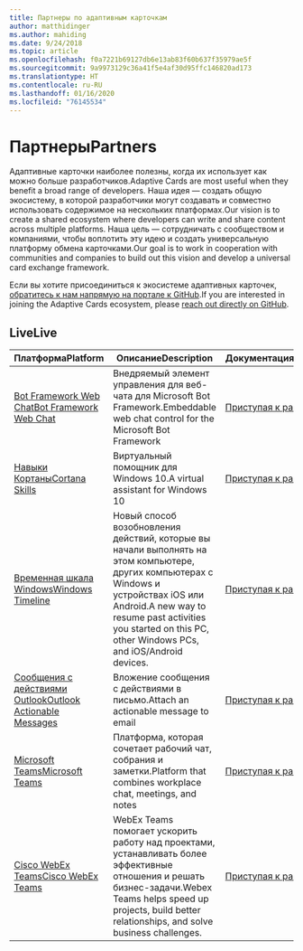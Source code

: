 ```yaml
---
title: Партнеры по адаптивным карточкам
author: matthidinger
ms.author: mahiding
ms.date: 9/24/2018
ms.topic: article
ms.openlocfilehash: f0a7221b69127db6e13ab83f60b637f35979ae5f
ms.sourcegitcommit: 9a9973129c36a41f5e4af30d95ffc146820ad173
ms.translationtype: HT
ms.contentlocale: ru-RU
ms.lasthandoff: 01/16/2020
ms.locfileid: "76145534"
---
```

# <a name="partners"></a><span data-ttu-id="d9aa9-102">Партнеры</span><span class="sxs-lookup"><span data-stu-id="d9aa9-102">Partners</span></span> 

<span data-ttu-id="d9aa9-103">Адаптивные карточки наиболее полезны, когда их использует как можно больше разработчиков.</span><span class="sxs-lookup"><span data-stu-id="d9aa9-103">Adaptive Cards are most useful when they benefit a broad range of developers.</span></span> <span data-ttu-id="d9aa9-104">Наша идея — создать общую экосистему, в которой разработчики могут создавать и совместно использовать содержимое на нескольких платформах.</span><span class="sxs-lookup"><span data-stu-id="d9aa9-104">Our vision is to create a shared ecosystem where developers can write and share content across multiple platforms.</span></span> <span data-ttu-id="d9aa9-105">Наша цель — сотрудничать с сообществом и компаниями, чтобы воплотить эту идею и создать универсальную платформу обмена карточками.</span><span class="sxs-lookup"><span data-stu-id="d9aa9-105">Our goal is to work in cooperation with communities and companies to build out this vision and develop a universal card exchange framework.</span></span>

<span data-ttu-id="d9aa9-106">Если вы хотите присоединиться к экосистеме адаптивных карточек, [обратитесь к нам напрямую на портале к GitHub](https://github.com/Microsoft/AdaptiveCards).</span><span class="sxs-lookup"><span data-stu-id="d9aa9-106">If you are interested in joining the Adaptive Cards ecosystem, please [reach out directly on GitHub](https://github.com/Microsoft/AdaptiveCards).</span></span>

## <a name="live"></a><span data-ttu-id="d9aa9-107">Live</span><span class="sxs-lookup"><span data-stu-id="d9aa9-107">Live</span></span>

<span data-ttu-id="d9aa9-108">Платформа</span><span class="sxs-lookup"><span data-stu-id="d9aa9-108">Platform</span></span> | <span data-ttu-id="d9aa9-109">Описание</span><span class="sxs-lookup"><span data-stu-id="d9aa9-109">Description</span></span> | <span data-ttu-id="d9aa9-110">Документация</span><span class="sxs-lookup"><span data-stu-id="d9aa9-110">Documentation</span></span> | <span data-ttu-id="d9aa9-111">Версия</span><span class="sxs-lookup"><span data-stu-id="d9aa9-111">Version</span></span>
---------|-------------|---------------|---------
[<span data-ttu-id="d9aa9-112">Bot Framework Web Chat</span><span class="sxs-lookup"><span data-stu-id="d9aa9-112">Bot Framework Web Chat</span></span>](https://github.com/Microsoft/BotFramework-WebChat)  | <span data-ttu-id="d9aa9-113">Внедряемый элемент управления для веб-чата для Microsoft Bot Framework.</span><span class="sxs-lookup"><span data-stu-id="d9aa9-113">Embeddable web chat control for the Microsoft Bot Framework</span></span> | [<span data-ttu-id="d9aa9-114">Приступая к работе</span><span class="sxs-lookup"><span data-stu-id="d9aa9-114">Get Started</span></span>](https://docs.microsoft.com/adaptive-cards/get-started/bots) | <span data-ttu-id="d9aa9-115">1.2 (Web Chat 4.6)</span><span class="sxs-lookup"><span data-stu-id="d9aa9-115">1.2 (Web Chat 4.6)</span></span>
[<span data-ttu-id="d9aa9-116">Навыки Кортаны</span><span class="sxs-lookup"><span data-stu-id="d9aa9-116">Cortana Skills</span></span>](https://docs.microsoft.com/cortana/skills/adaptive-cards) | <span data-ttu-id="d9aa9-117">Виртуальный помощник для Windows 10.</span><span class="sxs-lookup"><span data-stu-id="d9aa9-117">A virtual assistant for Windows 10</span></span> | [<span data-ttu-id="d9aa9-118">Приступая к работе</span><span class="sxs-lookup"><span data-stu-id="d9aa9-118">Get Started</span></span>](https://docs.microsoft.com/adaptive-cards/get-started/bots) | <span data-ttu-id="d9aa9-119">1.0</span><span class="sxs-lookup"><span data-stu-id="d9aa9-119">1.0</span></span>
[<span data-ttu-id="d9aa9-120">Временная шкала Windows</span><span class="sxs-lookup"><span data-stu-id="d9aa9-120">Windows Timeline</span></span>](https://blogs.windows.com/windowsexperience/2017/12/19/announcing-windows-10-insider-preview-build-17063-pc/) | <span data-ttu-id="d9aa9-121">Новый способ возобновления действий, которые вы начали выполнять на этом компьютере, других компьютерах с Windows и устройствах iOS или Android.</span><span class="sxs-lookup"><span data-stu-id="d9aa9-121">A new way to resume past activities you started on this PC, other Windows PCs, and iOS/Android devices.</span></span> | [<span data-ttu-id="d9aa9-122">Приступая к работе</span><span class="sxs-lookup"><span data-stu-id="d9aa9-122">Get Started</span></span>](https://docs.microsoft.com/adaptive-cards/get-started/windows) | <span data-ttu-id="d9aa9-123">1.0</span><span class="sxs-lookup"><span data-stu-id="d9aa9-123">1.0</span></span>
[<span data-ttu-id="d9aa9-124">Сообщения с действиями Outlook</span><span class="sxs-lookup"><span data-stu-id="d9aa9-124">Outlook Actionable Messages</span></span>](https://docs.microsoft.com/outlook/actionable-messages/)  | <span data-ttu-id="d9aa9-125">Вложение сообщения с действиями в письмо.</span><span class="sxs-lookup"><span data-stu-id="d9aa9-125">Attach an actionable message to email</span></span> | [<span data-ttu-id="d9aa9-126">Приступая к работе</span><span class="sxs-lookup"><span data-stu-id="d9aa9-126">Get Started</span></span>](https://docs.microsoft.com/outlook/actionable-messages/) | <span data-ttu-id="d9aa9-127">1.0</span><span class="sxs-lookup"><span data-stu-id="d9aa9-127">1.0</span></span>
[<span data-ttu-id="d9aa9-128">Microsoft Teams</span><span class="sxs-lookup"><span data-stu-id="d9aa9-128">Microsoft Teams</span></span>](https://products.office.com/microsoft-teams/group-chat-software) | <span data-ttu-id="d9aa9-129">Платформа, которая сочетает рабочий чат, собрания и заметки.</span><span class="sxs-lookup"><span data-stu-id="d9aa9-129">Platform that combines workplace chat, meetings, and notes</span></span> | [<span data-ttu-id="d9aa9-130">Приступая к работе</span><span class="sxs-lookup"><span data-stu-id="d9aa9-130">Get Started</span></span>](https://docs.microsoft.com/microsoftteams/platform/concepts/cards/cards-reference#adaptive-card) | <span data-ttu-id="d9aa9-131">1.0</span><span class="sxs-lookup"><span data-stu-id="d9aa9-131">1.0</span></span>
[<span data-ttu-id="d9aa9-132">Cisco WebEx Teams</span><span class="sxs-lookup"><span data-stu-id="d9aa9-132">Cisco WebEx Teams</span></span>](https://www.webex.com/team-collaboration.html) | <span data-ttu-id="d9aa9-133">WebEx Teams помогает ускорить работу над проектами, устанавливать более эффективные отношения и решать бизнес-задачи.</span><span class="sxs-lookup"><span data-stu-id="d9aa9-133">Webex Teams helps speed up projects, build better relationships, and solve business challenges.</span></span> | [<span data-ttu-id="d9aa9-134">Приступая к работе</span><span class="sxs-lookup"><span data-stu-id="d9aa9-134">Get Started</span></span>](https://developer.webex.com/docs/api/guides/cards) | <span data-ttu-id="d9aa9-135">1.1</span><span class="sxs-lookup"><span data-stu-id="d9aa9-135">1.1</span></span>